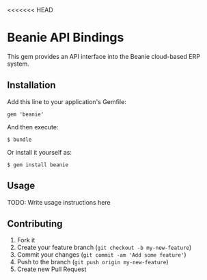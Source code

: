 <<<<<<< HEAD
# Beanie API Bindings

This gem provides an API interface into the Beanie cloud-based ERP system.

## Installation

Add this line to your application's Gemfile:

    gem 'beanie'

And then execute:

    $ bundle

Or install it yourself as:

    $ gem install beanie

## Usage

TODO: Write usage instructions here

## Contributing

1. Fork it
2. Create your feature branch (`git checkout -b my-new-feature`)
3. Commit your changes (`git commit -am 'Add some feature'`)
4. Push to the branch (`git push origin my-new-feature`)
5. Create new Pull Request

